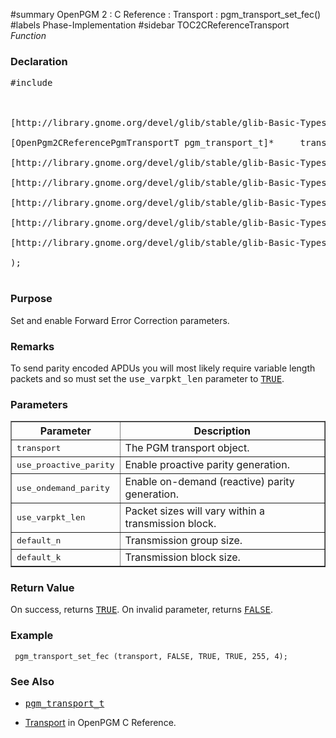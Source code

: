 ﻿#summary OpenPGM 2 : C Reference : Transport : pgm\_transport\_set\_fec()
#labels Phase-Implementation
#sidebar TOC2CReferenceTransport
_Function_
### Declaration ###
<pre>
#include <pgm/pgm.h><br>
<br>
[http://library.gnome.org/devel/glib/stable/glib-Basic-Types.html#gboolean gboolean] *pgm_transport_set_fec* (<br>
[OpenPgm2CReferencePgmTransportT pgm_transport_t]*     transport,<br>
[http://library.gnome.org/devel/glib/stable/glib-Basic-Types.html#gboolean gboolean]             use_proactive_parity,<br>
[http://library.gnome.org/devel/glib/stable/glib-Basic-Types.html#gboolean gboolean]             use_ondemand_parity,<br>
[http://library.gnome.org/devel/glib/stable/glib-Basic-Types.html#gboolean gboolean]             use_varpkt_len,<br>
[http://library.gnome.org/devel/glib/stable/glib-Basic-Types.html#guint guint]                default_n,<br>
[http://library.gnome.org/devel/glib/stable/glib-Basic-Types.html#guint guint]                default_k<br>
);<br>
</pre>

### Purpose ###
Set and enable Forward Error Correction parameters.

### Remarks ###
To send parity encoded APDUs you will most likely require variable length packets and so must set the <tt>use_varpkt_len</tt> parameter to <tt><a href='http://library.gnome.org/devel/glib/stable/glib-Standard-Macros.html#TRUE--CAPS'>TRUE</a></tt>.

### Parameters ###
<table cellpadding='5' border='1' cellspacing='0'>
<tr>
<th>Parameter</th>
<th>Description</th>
</tr>
<tr>
<td><tt>transport</tt></td>
<td>The PGM transport object.</td>
</tr><tr>
<td><tt>use_proactive_parity</tt></td>
<td>Enable proactive parity generation.</td>
</tr><tr>
<td><tt>use_ondemand_parity</tt></td>
<td>Enable on-demand (reactive) parity generation.</td>
</tr><tr>
<td><tt>use_varpkt_len</tt></td>
<td>Packet sizes will vary within a transmission block.</td>
</tr><tr>
<td><tt>default_n</tt></td>
<td>Transmission group size.</td>
</tr><tr>
<td><tt>default_k</tt></td>
<td>Transmission block size.</td>
</tr>
</table>


### Return Value ###
On success, returns <tt><a href='http://library.gnome.org/devel/glib/stable/glib-Standard-Macros.html#TRUE--CAPS'>TRUE</a></tt>.  On invalid parameter, returns <tt><a href='http://library.gnome.org/devel/glib/stable/glib-Standard-Macros.html#FALSE--CAPS'>FALSE</a></tt>.

### Example ###
```
 pgm_transport_set_fec (transport, FALSE, TRUE, TRUE, 255, 4);
```

### See Also ###
  * <tt><a href='OpenPgm2CReferencePgmTransportT.md'>pgm_transport_t</a></tt><br>
<ul><li><a href='OpenPgm2CReferenceTransport.md'>Transport</a> in OpenPGM C Reference.